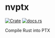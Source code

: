 # nvptx

[![Crate](http://meritbadge.herokuapp.com/nvptx)](https://crates.io/crates/nvptx)
[![docs.rs](https://docs.rs/nvptx/badge.svg)](https://docs.rs/nvptx)

Compile Rust into PTX

